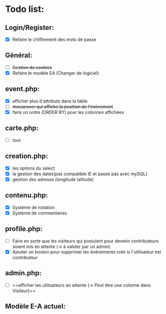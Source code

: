 # Todo list:

## Login/Register:
- [x] Refaire le chiffrement des mots de passe

## Général:
- [ ] ~~Gestion de cookies~~
- [x] Refaire le modèle EA (Changer de logiciel)

## event.php:
- [x] afficher plus d'attributs dans la table 
- [ ] ~~mouseover qui affiche la position de l'événement~~
- [x] faire un ordre (ORDER BY) pour les colonnes affichées

## carte.php:
- [ ] tout

## creation.php:
- [x] les options du select
- [x] la gestion des dates(pas compatible IE et passe pas avec mySQL)
- [x] gestion des adresse (longitude latitude)

## contenu.php:
- [x] Système de notation
- [x] Système de commentaires

## profile.php:
- [ ] Faire en sorte que les visiteurs qui postulent pour devenir contributeurs soient mis en attente (-> à valider par un admin)
- [x] Ajouter un bouton pour supprimer les événements crée si l'utilisateur est contributeur

## admin.php:
- [ ] ==afficher les utilisateurs en attente (-> Peut être une colonne dans Visiteur)==

## Modèle E-A actuel:
[//]:   ![](./img/MCD.png)
